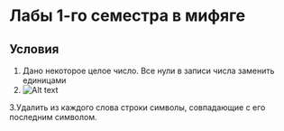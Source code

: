   # Лабы 1-го семестра в мифяге #
  ## Условия ##
  
  1. Дано некоторое целое число. Все нули в записи числа заменить единицами
  2. ![Alt text](https://sun9-82.userapi.com/impg/Bd6PenESQqn76eQM4a2rsQ8fJ6Stl1-reCtg-w/RQbZXucbD_U.jpg?size=797x127&quality=96&sign=e14a67253e2707b214f97a799096cd2e&type=album)
  
  3.Удалить из каждого слова строки символы, совпадающие с его последним символом.
